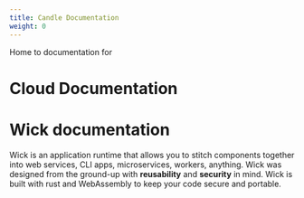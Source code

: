 ```yaml
---
title: Candle Documentation
weight: 0
---
```


Home to documentation for

# Cloud Documentation

# Wick documentation

Wick is an application runtime that allows you to stitch components together into web services, CLI apps, microservices, workers, anything. Wick was designed from the ground-up with **reusability** and **security** in mind. Wick is built with rust and WebAssembly to keep your code secure and portable.
